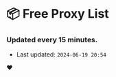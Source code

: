 # :package: Free Proxy List
### Updated every 15 minutes.

- Last updated: `2024-06-19 20:54`

:heart:
